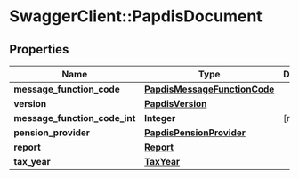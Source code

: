 # SwaggerClient::PapdisDocument

## Properties
Name | Type | Description | Notes
------------ | ------------- | ------------- | -------------
**message_function_code** | [**PapdisMessageFunctionCode**](PapdisMessageFunctionCode.md) |  | [optional] 
**version** | [**PapdisVersion**](PapdisVersion.md) |  | [optional] 
**message_function_code_int** | **Integer** | [readonly] | [optional] 
**pension_provider** | [**PapdisPensionProvider**](PapdisPensionProvider.md) |  | [optional] 
**report** | [**Report**](Report.md) |  | [optional] 
**tax_year** | [**TaxYear**](TaxYear.md) |  | [optional] 

